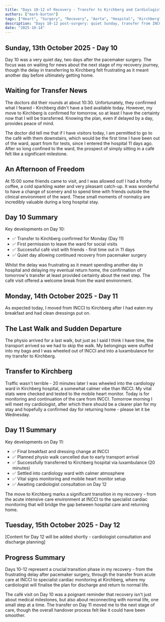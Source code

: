 ```yaml
---
title: "Days 10-12 of Recovery - Transfer to Kirchberg and Cardiologist Care"
authors: ["mark-burton"]
tags: ["Heart", "Surgery", "Recovery", "Aorta", "Hospital", "Kirchberg", "INCCI"]
description: "Days 10-12 post-surgery: quiet Sunday, transfer from INCCI to Kirchberg, and beginning specialised cardiac monitoring."
date: "2025-10-14"
---
```


## Sunday, 13th October 2025 - Day 10

Day 10 was a very quiet day, two days after the pacemaker surgery. The focus was on waiting for news about the next stage of my recovery journey, though the delay in transferring to Kirchberg felt frustrating as it meant another day before ultimately getting home.

<!--truncate-->

## Waiting for Transfer News

The doctors did their rounds at about 10:30. Unfortunately, they confirmed what I feared - Kirchberg didn't have a bed available today. However, my move to Kirchberg is confirmed for tomorrow, so at least I have the certainty now that I will be transferred. Knowing the plan, even if delayed by a day, provides peace of mind.

The doctor did tell me that if I have visitors today, I am permitted to go to the café with them downstairs, which would be the first time I have been out of the ward, apart from for tests, since I entered the hospital 11 days ago. After so long confined to the ward, the prospect of simply sitting in a café felt like a significant milestone.

## An Afternoon of Freedom

At 15:00 some friends came to visit, and I was allowed out! I had a frothy coffee, a cold sparkling water and very pleasant catch-up. It was wonderful to have a change of scenery and to spend time with friends outside the clinical environment of the ward. These small moments of normalcy are incredibly valuable during a long hospital stay.

## Day 10 Summary

Key developments on Day 10:

* ✅ Transfer to Kirchberg confirmed for Monday (Day 11)
* ✅ First permission to leave the ward for social visits
* ✅ Successful café visit with friends - first time out in 11 days
* ✅ Quiet day allowing continued recovery from pacemaker surgery

Whilst the delay was frustrating as it meant spending another day in hospital and delaying my eventual return home, the confirmation of tomorrow's transfer at least provided certainty about the next step. The café visit offered a welcome break from the ward environment.

## Monday, 14th October 2025 - Day 11

As expected today, I moved from INCCI to Kirchberg after I had eaten my breakfast and had clean dressings put on.

## The Last Walk and Sudden Departure

The physio arrived for a last walk, but just as I said I think I have time, the transport arrived so we had to skip the walk. My belongings were stuffed into my bags and I was wheeled out of INCCI and into a luxambulance for my transfer to Kirchberg.

## Transfer to Kirchberg

Traffic wasn't terrible - 20 minutes later I was wheeled into the cardiology ward in Kirchberg hospital, a somewhat calmer vibe than INCCI. My vital stats were checked and tested to the mobile heart monitor. Today is for monitoring and continuation of the care from INCCI. Tomorrow morning I will meet my cardiologist, after which there should be a clearer plan for my stay and hopefully a confirmed day for returning home - please let it be Wednesday.

## Day 11 Summary

Key developments on Day 11:

* ✅ Final breakfast and dressing change at INCCI
* ✅ Planned physio walk cancelled due to early transport arrival
* ✅ Successfully transferred to Kirchberg hospital via luxambulance (20 minutes)
* ✅ Settled into cardiology ward with calmer atmosphere
* ✅ Vital signs monitoring and mobile heart monitor setup
* ✅ Awaiting cardiologist consultation on Day 12

The move to Kirchberg marks a significant transition in my recovery - from the acute intensive care environment at INCCI to the specialist cardiac monitoring that will bridge the gap between hospital care and returning home.

## Tuesday, 15th October 2025 - Day 12

[Content for Day 12 will be added shortly - cardiologist consultation and discharge planning]

## Progress Summary

Days 10-12 represent a crucial transition phase in my recovery - from the frustrating delay after pacemaker surgery, through the transfer from acute care at INCCI to specialist cardiac monitoring at Kirchberg, where my cardiologist will finalise the plan for discharge and return to normal life.

The café visit on Day 10 was a poignant reminder that recovery isn't just about medical milestones, but also about reconnecting with normal life, one small step at a time. The transfer on Day 11 moved me to the next stage of care, though the overall handover process felt like it could have been smoother.
